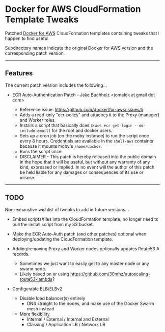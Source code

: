 # Docker for AWS CloudFormation Template Tweaks

Patched [Docker for AWS](https://docs.docker.com/docker-for-aws/) CloudFormation templates containing tweaks that I happen to find useful.

Subdirectory names indicate the original Docker for AWS version and the corresponding patch version.

----

## Features

The current patch version includes the following...

* ECR Auto-Authentication Patch - Jake Buchholz \<tomalok at gmail dot com\>

  * Reference issue: https://github.com/docker/for-aws/issues/5
  * Adds a read-only "ecr-policy" and attaches it to the Proxy (manager) and Worker roles.
  * Installs a script that basically does `$(aws ecr get-login --no-include-email)` for the root and docker users.
  * Sets up a cron job (on the moby instance) to run the script once every 8 hours.  Credentials are available in the `shell-aws` container because it mounts moby's `/home/docker`.
  * Runs the script once.
  * DISCLAIMER - This patch is hereby released into the public domain in the hope that it will be useful, but without any warranty of any kind, expressed or implied.  In no event will the author of this patch be held liable for any damages or consequences of its use or misuse.

----

## TODO

Non-exhaustive wishlist of tweaks to add in future versions...

* Embed scripts/files into the CloudFormation template, no longer need to pull the install script from my S3 bucket.

* Make the ECR Auto-Auth patch (and other patches) optional when deploying/updating the CloudFormation template.

* Adding/removing Proxy and Worker nodes optionally updates Route53 A records.
  * Sometimes we just want to easily get to any master node or any swarm node.
  * Likely based on or using https://github.com/30mhz/autoscaling-route53-lambda?

* Configurable ELB/ELBv2
  * Disable load balancer(s) entirely
    * DNS straight to the nodes, and make use of the Docker Swarm mesh instead
  * More flexibility
    * Internal / External / Internal and External
    * Classing / Application LB / Network LB
